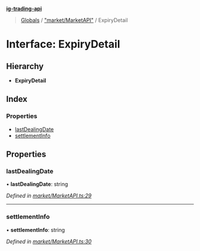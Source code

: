 **[ig-trading-api](../README.md)**

> [Globals](../globals.md) / ["market/MarketAPI"](../modules/_market_marketapi_.md) / ExpiryDetail

# Interface: ExpiryDetail

## Hierarchy

* **ExpiryDetail**

## Index

### Properties

* [lastDealingDate](_market_marketapi_.expirydetail.md#lastdealingdate)
* [settlementInfo](_market_marketapi_.expirydetail.md#settlementinfo)

## Properties

### lastDealingDate

•  **lastDealingDate**: string

*Defined in [market/MarketAPI.ts:29](https://github.com/bennycode/ig-trading-api/blob/3c6eaee/src/market/MarketAPI.ts#L29)*

___

### settlementInfo

•  **settlementInfo**: string

*Defined in [market/MarketAPI.ts:30](https://github.com/bennycode/ig-trading-api/blob/3c6eaee/src/market/MarketAPI.ts#L30)*

